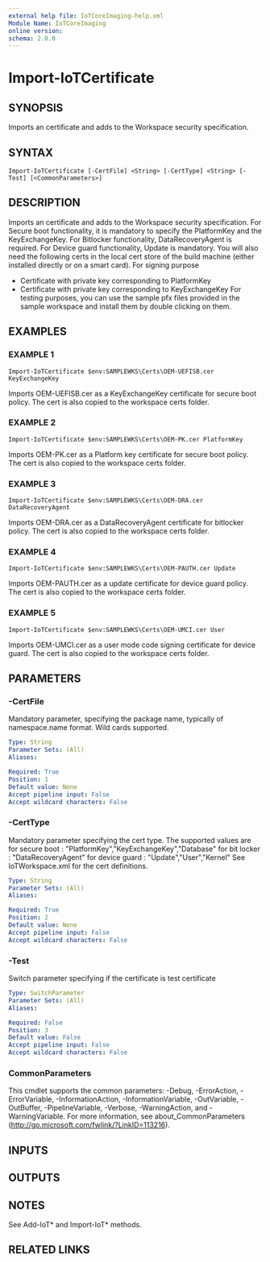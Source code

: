 ```yaml
---
external help file: IoTCoreImaging-help.xml
Module Name: IoTCoreImaging
online version:
schema: 2.0.0
---
```


# Import-IoTCertificate

## SYNOPSIS
Imports an certificate and adds to the Workspace security specification.

## SYNTAX

```
Import-IoTCertificate [-CertFile] <String> [-CertType] <String> [-Test] [<CommonParameters>]
```

## DESCRIPTION
Imports an certificate and adds to the Workspace security specification.
For Secure boot functionality, it is mandatory to specify the PlatformKey and the KeyExchangeKey.
For Bitlocker functionality, DataRecoveryAgent is required.
For Device guard functionality, Update is mandatory.
You will also need the following certs in the local cert store of the build machine (either installed directly or on a smart card).
For signing purpose
 - Certificate with private key corresponding to PlatformKey
 - Certificate with private key corresponding to KeyExchangeKey 
 For testing purposes, you can use the sample pfx files provided in the sample workspace and install them by double clicking on them.

## EXAMPLES

### EXAMPLE 1
```
Import-IoTCertificate $env:SAMPLEWKS\Certs\OEM-UEFISB.cer KeyExchangeKey
```

Imports OEM-UEFISB.cer as a KeyExchangeKey certificate for secure boot policy.
The cert is also copied to the workspace certs folder.

### EXAMPLE 2
```
Import-IoTCertificate $env:SAMPLEWKS\Certs\OEM-PK.cer PlatformKey
```

Imports OEM-PK.cer as a Platform key certificate for secure boot policy.
The cert is also copied to the workspace certs folder.

### EXAMPLE 3
```
Import-IoTCertificate $env:SAMPLEWKS\Certs\OEM-DRA.cer DataRecoveryAgent
```

Imports OEM-DRA.cer as a DataRecoveryAgent certificate for bitlocker policy.
The cert is also copied to the workspace certs folder.

### EXAMPLE 4
```
Import-IoTCertificate $env:SAMPLEWKS\Certs\OEM-PAUTH.cer Update
```

Imports OEM-PAUTH.cer as a update certificate for device guard policy.
The cert is also copied to the workspace certs folder.

### EXAMPLE 5
```
Import-IoTCertificate $env:SAMPLEWKS\Certs\OEM-UMCI.cer User
```

Imports OEM-UMCI.cer as a user mode code signing certificate for device guard.
The cert is also copied to the workspace certs folder.

## PARAMETERS

### -CertFile
Mandatory parameter, specifying the package name, typically of namespace.name format.
Wild cards supported.

```yaml
Type: String
Parameter Sets: (All)
Aliases:

Required: True
Position: 1
Default value: None
Accept pipeline input: False
Accept wildcard characters: False
```

### -CertType
Mandatory parameter specifying the cert type.
The supported values are 
for secure boot  : "PlatformKey","KeyExchangeKey","Database"
for bit locker   : "DataRecoveryAgent"
for device guard : "Update","User","Kernel"
See IoTWorkspace.xml for the cert definitions.

```yaml
Type: String
Parameter Sets: (All)
Aliases:

Required: True
Position: 2
Default value: None
Accept pipeline input: False
Accept wildcard characters: False
```

### -Test
Switch parameter specifying if the certificate is test certificate

```yaml
Type: SwitchParameter
Parameter Sets: (All)
Aliases:

Required: False
Position: 3
Default value: False
Accept pipeline input: False
Accept wildcard characters: False
```

### CommonParameters
This cmdlet supports the common parameters: -Debug, -ErrorAction, -ErrorVariable, -InformationAction, -InformationVariable, -OutVariable, -OutBuffer, -PipelineVariable, -Verbose, -WarningAction, and -WarningVariable.
For more information, see about_CommonParameters (http://go.microsoft.com/fwlink/?LinkID=113216).

## INPUTS

## OUTPUTS

## NOTES
See Add-IoT* and Import-IoT* methods.

## RELATED LINKS
